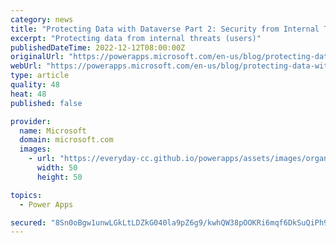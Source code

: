```yaml
---
category: news
title: "Protecting Data with Dataverse Part 2: Security from Internal Threats (Users)  "
excerpt: "Protecting data from internal threats (users)"
publishedDateTime: 2022-12-12T08:00:00Z
originalUrl: "https://powerapps.microsoft.com/en-us/blog/protecting-data-with-dataverse-part-2-security-from-internal-threats-users/"
webUrl: "https://powerapps.microsoft.com/en-us/blog/protecting-data-with-dataverse-part-2-security-from-internal-threats-users/"
type: article
quality: 48
heat: 48
published: false

provider:
  name: Microsoft
  domain: microsoft.com
  images:
    - url: "https://everyday-cc.github.io/powerapps/assets/images/organizations/microsoft.com-50x50.jpg"
      width: 50
      height: 50

topics:
  - Power Apps

secured: "8Sn0oBgw1unwLGkLtLDZkG040la9pZ6g9/kwhQW38pOOKRi6mqf6DkSuQiPh9jgqogy/oTii6NQ94ZcHe1mfpNJ7mnwQsMCXqU+xw/0o9FtNisG4aCbvkCnrOTmyy4Tld6JNLgaRtAdKC8DuR4CBLhh+ujZ0jZiwzqLhP/zP8u35+vdIB3LdNuivzJvR5o0b6wfOVFVBaK2/enXZo5aQk6yZaV/lgJgI4suHyMfheWmhlwe9D4GGRzTbpI5m4J3GjN4XUYPUIdLWi7wK4ZL1t0qmDUc+HbteT3HhX7vQNpMKPLxgGt//qjE3WQ++a7Z4lQ5SXYziZ2XNga7pUmDg2w/vpVmzKPAW4dg7tU9LaQA=;/8NknBbRK6Fyl7beSm5Gtw=="
---
```



